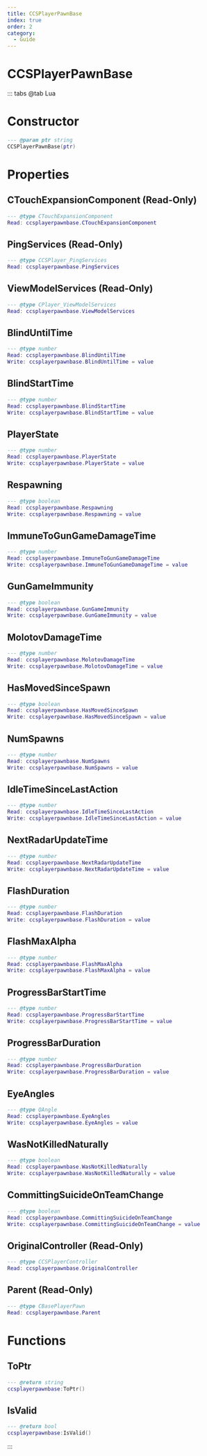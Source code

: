 ```yaml
---
title: CCSPlayerPawnBase
index: true
order: 2
category:
  - Guide
---
```


# CCSPlayerPawnBase

::: tabs
@tab Lua
# Constructor
```lua
--- @param ptr string
CCSPlayerPawnBase(ptr)
```
# Properties
## CTouchExpansionComponent (Read-Only)
```lua
--- @type CTouchExpansionComponent
Read: ccsplayerpawnbase.CTouchExpansionComponent
```
## PingServices (Read-Only)
```lua
--- @type CCSPlayer_PingServices
Read: ccsplayerpawnbase.PingServices
```
## ViewModelServices (Read-Only)
```lua
--- @type CPlayer_ViewModelServices
Read: ccsplayerpawnbase.ViewModelServices
```
## BlindUntilTime 
```lua
--- @type number
Read: ccsplayerpawnbase.BlindUntilTime
Write: ccsplayerpawnbase.BlindUntilTime = value
```
## BlindStartTime 
```lua
--- @type number
Read: ccsplayerpawnbase.BlindStartTime
Write: ccsplayerpawnbase.BlindStartTime = value
```
## PlayerState 
```lua
--- @type number
Read: ccsplayerpawnbase.PlayerState
Write: ccsplayerpawnbase.PlayerState = value
```
## Respawning 
```lua
--- @type boolean
Read: ccsplayerpawnbase.Respawning
Write: ccsplayerpawnbase.Respawning = value
```
## ImmuneToGunGameDamageTime 
```lua
--- @type number
Read: ccsplayerpawnbase.ImmuneToGunGameDamageTime
Write: ccsplayerpawnbase.ImmuneToGunGameDamageTime = value
```
## GunGameImmunity 
```lua
--- @type boolean
Read: ccsplayerpawnbase.GunGameImmunity
Write: ccsplayerpawnbase.GunGameImmunity = value
```
## MolotovDamageTime 
```lua
--- @type number
Read: ccsplayerpawnbase.MolotovDamageTime
Write: ccsplayerpawnbase.MolotovDamageTime = value
```
## HasMovedSinceSpawn 
```lua
--- @type boolean
Read: ccsplayerpawnbase.HasMovedSinceSpawn
Write: ccsplayerpawnbase.HasMovedSinceSpawn = value
```
## NumSpawns 
```lua
--- @type number
Read: ccsplayerpawnbase.NumSpawns
Write: ccsplayerpawnbase.NumSpawns = value
```
## IdleTimeSinceLastAction 
```lua
--- @type number
Read: ccsplayerpawnbase.IdleTimeSinceLastAction
Write: ccsplayerpawnbase.IdleTimeSinceLastAction = value
```
## NextRadarUpdateTime 
```lua
--- @type number
Read: ccsplayerpawnbase.NextRadarUpdateTime
Write: ccsplayerpawnbase.NextRadarUpdateTime = value
```
## FlashDuration 
```lua
--- @type number
Read: ccsplayerpawnbase.FlashDuration
Write: ccsplayerpawnbase.FlashDuration = value
```
## FlashMaxAlpha 
```lua
--- @type number
Read: ccsplayerpawnbase.FlashMaxAlpha
Write: ccsplayerpawnbase.FlashMaxAlpha = value
```
## ProgressBarStartTime 
```lua
--- @type number
Read: ccsplayerpawnbase.ProgressBarStartTime
Write: ccsplayerpawnbase.ProgressBarStartTime = value
```
## ProgressBarDuration 
```lua
--- @type number
Read: ccsplayerpawnbase.ProgressBarDuration
Write: ccsplayerpawnbase.ProgressBarDuration = value
```
## EyeAngles 
```lua
--- @type QAngle
Read: ccsplayerpawnbase.EyeAngles
Write: ccsplayerpawnbase.EyeAngles = value
```
## WasNotKilledNaturally 
```lua
--- @type boolean
Read: ccsplayerpawnbase.WasNotKilledNaturally
Write: ccsplayerpawnbase.WasNotKilledNaturally = value
```
## CommittingSuicideOnTeamChange 
```lua
--- @type boolean
Read: ccsplayerpawnbase.CommittingSuicideOnTeamChange
Write: ccsplayerpawnbase.CommittingSuicideOnTeamChange = value
```
## OriginalController (Read-Only)
```lua
--- @type CCSPlayerController
Read: ccsplayerpawnbase.OriginalController
```
## Parent (Read-Only)
```lua
--- @type CBasePlayerPawn
Read: ccsplayerpawnbase.Parent
```
# Functions
## ToPtr
```lua
--- @return string
ccsplayerpawnbase:ToPtr()
```
## IsValid
```lua
--- @return bool
ccsplayerpawnbase:IsValid()
```

:::
